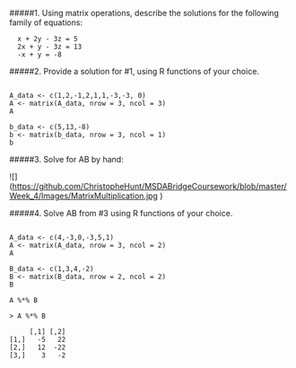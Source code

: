 
#####1. Using matrix operations, describe the solutions for the following family of equations:

      x + 2y - 3z = 5
      2x + y - 3z = 13
      -x + y = -8

   
#####2. Provide a solution for #1, using R functions of your choice.

```{r}

A_data <- c(1,2,-1,2,1,1,-3,-3, 0)
A <- matrix(A_data, nrow = 3, ncol = 3)
A

b_data <- c(5,13,-8)
b <- matrix(b_data, nrow = 3, ncol = 1)
b

```

#####3. Solve for AB by hand:


![] (https://github.com/ChristopheHunt/MSDABridgeCoursework/blob/master/Week_4/Images/MatrixMultiplication.jpg )

#####4. Solve AB from #3 using R functions of your choice.

```{r}

A_data <- c(4,-3,0,-3,5,1)
A <- matrix(A_data, nrow = 3, ncol = 2)
A

B_data <- c(1,3,4,-2)
B <- matrix(B_data, nrow = 2, ncol = 2)
B

A %*% B

> A %*% B

     [,1] [,2]
[1,]   -5   22
[2,]   12  -22
[3,]    3   -2

```
